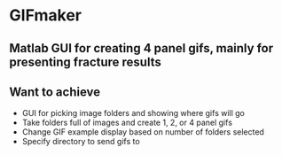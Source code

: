# GIFmaker
Matlab GUI for creating 4 panel gifs, mainly for presenting fracture results
---
## Want to achieve
+ GUI for picking image folders and showing where gifs will go
+ Take folders full of images and create 1, 2, or 4 panel gifs
+ Change GIF example display based on number of folders selected
+ Specify directory to send gifs to
